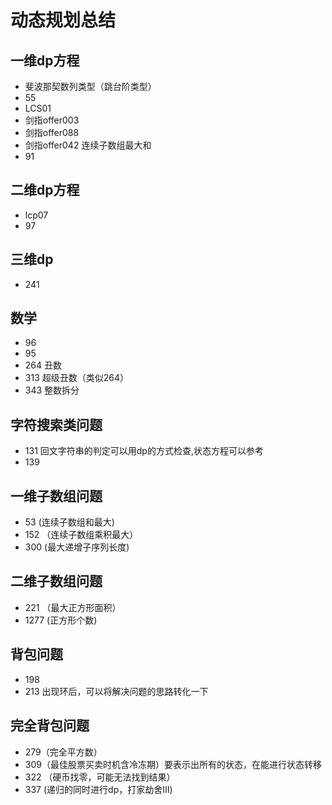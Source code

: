 # 动态规划总结

## 一维dp方程

- 斐波那契数列类型（跳台阶类型）
- 55
- LCS01
- 剑指offer003
- 剑指offer088
- 剑指offer042 连续子数组最大和
- 91

## 二维dp方程

- lcp07
- 97

## 三维dp

- 241

## 数学

- 96
- 95
- 264 丑数
- 313 超级丑数（类似264）
- 343 整数拆分

## 字符搜索类问题

- 131 回文字符串的判定可以用dp的方式检查,状态方程可以参考
- 139

## 一维子数组问题

- 53 (连续子数组和最大)
- 152 （连续子数组乘积最大）
- 300 (最大递增子序列长度)

## 二维子数组问题

- 221 （最大正方形面积）
- 1277 (正方形个数)

## 背包问题

- 198
- 213 出现环后，可以将解决问题的思路转化一下

## 完全背包问题

- 279（完全平方数）
- 309（最佳股票买卖时机含冷冻期）要表示出所有的状态，在能进行状态转移
- 322 （硬币找零，可能无法找到结果）
- 337 (递归的同时进行dp，打家劫舍III)